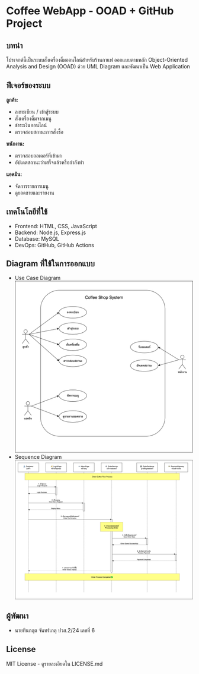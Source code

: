 # Coffee WebApp - OOAD + GitHub Project

## บทนำ

โปรเจกต์นี้เป็นระบบสั่งเครื่องดื่มออนไลน์สำหรับร้านกาแฟ ออกแบบตามหลัก Object-Oriented Analysis and Design (OOAD) ด้วย UML Diagram และพัฒนาเป็น Web Application

## ฟีเจอร์ของระบบ

**ลูกค้า:**
- ลงทะเบียน / เข้าสู่ระบบ
- สั่งเครื่องดื่มจากเมนู
- ชำระเงินออนไลน์
- ตรวจสอบสถานะการสั่งซื้อ

**พนักงาน:**
- ตรวจสอบออเดอร์ที่เข้ามา
- อัปเดตสถานะว่าเสร็จแล้วหรือกำลังทำ

**แอดมิน:**
- จัดการรายการเมนู
- ดูยอดขายและรายงาน

## เทคโนโลยีที่ใช้

- Frontend: HTML, CSS, JavaScript
- Backend: Node.js, Express.js
- Database: MySQL
- DevOps: GitHub, GitHub Actions

## Diagram ที่ใช้ในการออกแบบ

- Use Case Diagram ![Use Case Diagram](./docs/usecase/usecase-coffee.png)
- Sequence Diagram ![Sequence Diagram](./docs/sequence/order-flow.png)

## ผู้พัฒนา

- นายทินกฤต  จันทร์เกตุ ปวส.2/24 เลขที่ 6

## License

MIT License - ดูรายละเอียดใน LICENSE.md